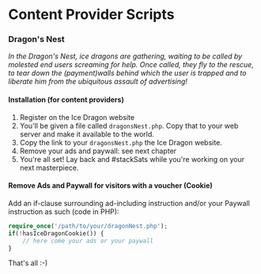 # Content Provider Scripts
### Dragon's Nest
_In the Dragon's Nest, ice dragons are gathering, waiting to be called by molested end users screaming for help.
Once called, they fly to the rescue, to tear down the (payment)walls behind which the user is trapped and to liberate him from the ubiquitous assault of advertising!_

#### Installation (for content providers)
1. Register on the Ice Dragon website
2. You'll be given a file called `dragonsNest.php`. Copy that to your web server and make it available to the world.
3. Copy the link to your `dragonsNest.php` the Ice Dragon website.
4. Remove your ads and paywall: see next chapter
5. You're all set! Lay back and #stackSats while you're working on your next masterpiece.

#### Remove Ads and Paywall for visitors with a voucher (Cookie)
Add an if-clause surrounding ad-including instruction and/or your Paywall instruction as such (code in PHP):
```php
require_once('/path/to/your/dragonNest.php');
if(!hasIceDragonCookie()) {
    // here come your ads or your paywall
}
```
That's all :-)
